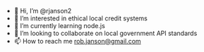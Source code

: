 - 👋 Hi, I’m @rjanson2
- 👀 I’m interested in ethical local credit systems
- 🌱 I’m currently learning node.js
- 💞️ I’m looking to collaborate on local government API standards
- 📫 How to reach me rob.janson@gmail.com

<!---
rjanson2/rjanson2 is a ✨ special ✨ repository because its `README.md` (this file) appears on your GitHub profile.
You can click the Preview link to take a look at your changes.
--->
